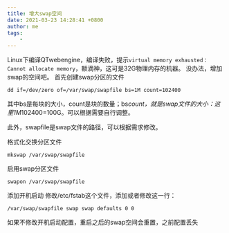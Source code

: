 ```yaml
---
title: 增大swap空间
date: 2021-03-23 14:28:41 +0800
author: me
tags:
    - 
---
```


Linux下编译QTwebengine，编译失败，提示`virtual memory exhausted： Cannot allocate memory`，额滴神，这可是32G物理内存的机器。
没办法，增加swap的空间吧。
首先创建swap分区的文件
```
dd if=/dev/zero of=/var/swap/swapfile bs=1M count=102400
```
其中bs是每块的大小，count是块的数量；bs*count，就是swap文件的大小：这里1M*102400=100G。可以根据需要自行调整。

此外，swapfile是swap文件的路径，可以根据需求修改。

格式化交换分区文件
```
mkswap /var/swap/swapfile
```
启用swap分区文件
```
swapon /var/swap/swapfile
```

添加开机启动
修改/etc/fstab这个文件，添加或者修改这一行：
```
/var/swap/swapfile swap swap defaults 0 0
```
如果不修改开机启动配置，重启之后的swap空间会重置，之前配置丢失